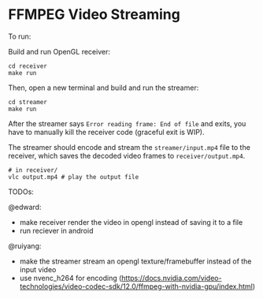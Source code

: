 # FFMPEG Video Streaming

To run:

Build and run OpenGL receiver:
```
cd receiver
make run
```

Then, open a new terminal and build and run the streamer:
```
cd streamer
make run
```

After the streamer says `Error reading frame: End of file` and exits, you have to manually kill the receiver code (graceful exit is WIP).

The streamer should encode and stream the `streamer/input.mp4` file to the receiver, which saves the decoded video frames to `receiver/output.mp4`.

```
# in receiver/
vlc output.mp4 # play the output file
```

TODOs:

@edward:
- make receiver render the video in opengl instead of saving it to a file
- run reciever in android

@ruiyang:
- make the streamer stream an opengl texture/framebuffer instead of the input video
- use nvenc_h264 for encoding (https://docs.nvidia.com/video-technologies/video-codec-sdk/12.0/ffmpeg-with-nvidia-gpu/index.html)
